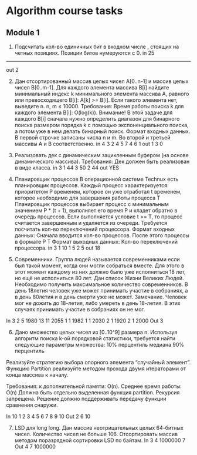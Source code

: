 # Algorithm course tasks

## Module 1

1. Подсчитать кол-во единичных бит в входном числе , стоящих на четных позициях. Позиции битов нумеруются с 0.
in
25
----
out
2

2. Дан отсортированный массив целых чисел A[0..n-1] и массив целых чисел B[0..m-1]. Для каждого элемента массива B[i] найдите минимальный индекс k минимального элемента массива A, равного или превосходящего B[i]: A[k] >= B[i]. Если такого элемента нет, выведите n. n, m ≤ 10000.
Требования:  Время работы поиска k для каждого элемента B[i]: O(log(k)). Внимание! В этой задаче для каждого B[i] сначала нужно определить диапазон для бинарного поиска размером порядка k с помощью экспоненциального поиска, а потом уже в нем делать бинарный поиск.
Формат входных данных.
В первой строчке записаны числа n и m. Во второй и третьей массивы A и B соответственно.
in
4 3
2 4 5 7
4 6 1
out
1 3 0

3. Реализовать дек с динамическим зацикленным буфером (на основе динамического массива).
Требования: Дек должен быть реализован в виде класса.
in
3
1 44
3 50
2 44
out
YES

4. Планировщик процессов
В операционной системе Technux есть планировщик процессов. 
Каждый процесс характеризуется:
приоритетом P
временем, которое он уже отработал t
временем, которое необходимо для завершения работы процесса T 
Планировщик процессов выбирает процесс с минимальным значением P * (t + 1), выполняет его время P и кладет обратно в очередь процессов.
Если выполняется условие t >= T, то процесс считается завершенным и удаляется из очереди.
Требуется посчитать кол-во переключений процессора.
Формат входных данных:  Сначала вводится кол-во процессов. После этого процессы в формате P T
Формат выходных данных: Кол-во переключений процессора.
in
3
1 10
1 5
2 5
out
18

5. Современники.
Группа людей называется современниками если был такой момент, когда они могли собраться вместе. Для этого в этот момент каждому из них должно было  уже исполниться 18 лет, но ещё не исполниться 80 лет.
Дан список Жизни Великих Людей. Необходимо получить максимальное количество современников. В день 18летия человек уже может принимать участие в собраниях, а в день 80летия и в день смерти уже не может.
Замечание. Человек мог не дожить до 18-летия, либо умереть в день 18-летия. В этих случаях принимать участие в собраниях он не мог.

In
3
2 5 1980 13 11 2055
1 1 1982 1 1 2030
2 1 1920 2 1 2000
Out
3

6. Дано множество целых чисел из [0..10^9] размера n. 
Используя алгоритм поиска k-ой порядковой статистики, требуется найти следующие параметры множества:
10%  перцентиль
медиана
90%  перцентиль

Реализуйте стратегию выбора опорного элемента “случайный элемент”. Функцию Partition реализуйте методом прохода двумя итераторами от конца массива к началу.

Требования: к дополнительной памяти: O(n). 
Среднее время работы: O(n)
Должна быть отдельно выделенная функция partition. 
Рекурсия запрещена. 
Решение должно поддерживать передачу функции сравнения снаружи.

In
10
1 2 3 4 5 6 7 8 9 10
Out
2
6
10

7. LSD для long long.
Дан массив неотрицательных целых 64-битных чисел. Количество чисел не больше 106. Отсортировать массив методом поразрядной сортировки LSD по байтам.
In
3
4 1000000 7
Out
4 7 1000000
